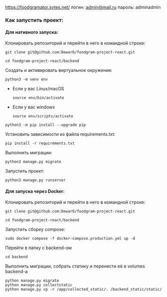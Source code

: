 https://foodgramator.sytes.net/
логин: admin@mail.ru
пароль: adminadmin

### Как запустить проект:

#### Для нативного запуска:

Клонировать репозиторий и перейти в него в командной строке:

```
git clone git@github.com:Dewar6/foodgram-project-react.git
```

```
cd foodgram-project-react/backend
```

Cоздать и активировать виртуальное окружение:

```
python3 -m venv env
```

- Если у вас Linux/macOS

  ```
  source env/bin/activate
  ```

- Если у вас windows

  ```
  source env/scripts/activate
  ```

```
python3 -m pip install --upgrade pip
```

Установить зависимости из файла requirements.txt:

```
pip install -r requirements.txt
```

Выполнить миграции:

```
python3 manage.py migrate
```

Запустить проект:

```
python3 manage.py runserver
```

#### Для запуска через Docker:

Клонировать репозиторий и перейти в него в командной строке:

```
git clone git@github.com:Dewar6/foodgram-project-react.git
```

```
cd foodgram-project-react/backend
```

Запустить сборку compose:

```
sudo docker compose -f docker-compose.production.yml up -d
```

Перейти в папку с backend-ом

`cd backend`

Выполнить миграции, собрать статику и перенести её в volumes backend-a

```
python manage.py migrate
python manage.py collectstatic
python manage.py cp -r /app/collected_static/. /backend_static/static/
```
